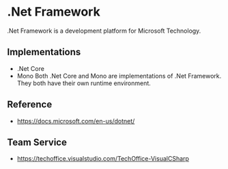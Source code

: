 # .Net Framework 
.Net Framework is a development platform for Microsoft Technology.

## Implementations
* .Net Core
* Mono 
Both .Net Core and Mono are implementations of .Net Framework. They both have their own runtime environment. 

## Reference
* https://docs.microsoft.com/en-us/dotnet/

## Team Service 
* https://techoffice.visualstudio.com/TechOffice-VisualCSharp